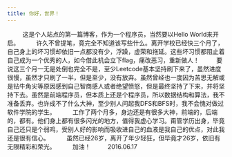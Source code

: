 ```yaml
---
title: 你好，世界！
---
```

&#160; &#160; &#160; &#160; &#160;这是个人站点的第一篇博客，作为一个程序员，当然要以Hello World来开启。
&#160; &#160; &#160; &#160; &#160;许久不曾提笔，竟完全不知道该写些什么。离开学校已经快三个月了，自己身上的坏习惯却依旧一点都没有少，浮躁，虚荣和拖延。这些坏习惯都阻止着自己成为一个优秀的人，如今借此机会立下flag，痛改恶习，重新做人！
&#160; &#160; &#160; &#160; &#160;要说这三个月一无是处倒也完全不是，至少Leetcode基本坚持刷下来了，虽然进度很慢，虽然才只刷了一半，但是至少，没有放弃。虽然曾经也一度因为苦思无解或是钻牛角尖等原因感到自己智商感人或者绝望愤怒，但是最终坚持了下来，并将坚持下去。虽然是前端程序员，但本质上还是个程序员，所以数据结构和算法，我不准备丢弃。也许成不了什么大神，至少别人问起我DFS和BFS时，我不会愧对做过软件学院的学生。
&#160; &#160; &#160; &#160; &#160;工作了两个月多，身边还是有很多大神，前端的，后端的，都有。他们身上都有很多闪光的地方，值得我虚心学习。甭管学历出身，毕竟自己还只是个弱鸡，受别人好的影响而吸收进自己的血液是我自己的优点，对此我还是很有信心。
&#160; &#160; &#160; &#160; &#160;虽然已经26岁，离开了年少轻狂，但毕竟才26岁，依旧有无限精彩和荣光。
&#160; &#160; &#160; &#160; &#160;加油！
&#160; &#160; &#160; &#160; &#160;2016.06.17
